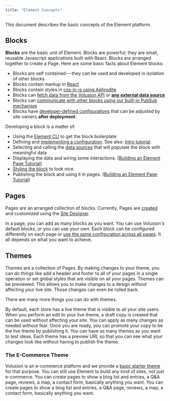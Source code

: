 ```yaml
---
title: "Element Concepts"
---
```


This document describes the basic concepts of the Element platform.

## Blocks

**Blocks** are the basic unit of Element. Blocks are powerful; they are small, reusable Javascript applications built with React. Blocks are arranged together to create a Page. Here are some basic facts about Element blocks:

- Blocks are self contained---they can be used and developed in isolation of other blocks
- Blocks contain markup in [React](https://reactjs.org/)
- Blocks contain styles in [css-in-js using Aphrodite](/how-to/style-a-block-with-aphrodite)
- Blocks can [fetch data from the Volusion API](/how-to/data-volusion-api) or [**any external data source**](/how-to/data-third-party-services)
- Blocks can [communicate with other blocks using our built-in PubSub mechanism](/how-to/communicate-between-blocks)
- Blocks have [developer-defined configurations](/how-to/proptypes) that can be adjusted by site owners **after deployment**.

Developing a block is a matter of:

- Using the [Element CLI](/references/element-cli) to get the block boilerplate
- Defining and [implementing a configuration](/how-to/proptypes). See also: [Intro tutorial](/tutorials/proptypes).
- Selecting and calling the [data sources](/how-to/fetch-data-fast) that will populate the block with meaningful data
- Displaying the data and wiring some interactions. ([Building an Element Page Tutorial](/tutorials/building-an-element-page))
- [Styling the block](/how-to/style-a-block-with-aphrodite) to look nice.
- Publishing the block and using it in pages. ([Building an Element Page Tutorial](/tutorials/building-an-element-page))

## Pages

Pages are an arranged collection of blocks. Currently, Pages are [created](/how-to/add-page-to-theme) and customized using the [Site Designer](https://admin.volusion.com/designer).

In a page, you can add as many blocks as you want. You can use Volusion's default blocks, or you can use your own. Each block can be configured differently on each page or [use the same configuration across all pages](/how-to/reuse-a-block-across-pages). It all depends on what you want to achieve.

## Themes

Themes are a collection of Pages. By making changes to your theme, you can do things like add a header and footer to all of your pages in a single operation or set global styles that are visible on all your pages. Themes can be previewed. This allows you to make changes to a design without affecting your live site. Those changes can even be rolled back.

There are many more things you can do with themes.

By default, each store has a live theme that is visible to all your site users. When you perform an edit to your live theme, a draft copy is created that can be used without affecting your site. You can apply as many changes as needed without fear. Once you are ready, you can promote your copy to be the live theme by publishing it. You can have as many themes as you want to test ideas. Each theme has a preview URL so that you can see what your changes look like without having to publish the theme.

### The E-Commerce Theme

Volusion is an e-commerce platform and we provide a [basic starter theme](/explanations/e-commerce-pages) for that purpose. You can still use Element to build any kind of sites, not just e-commerce. You can create pages to show a blog list and entries, a Q&A page, reviews, a map, a contact form, basically anything you want. You can create pages to show a blog list and entries, a Q&A page, reviews, a map, a contact form, basically anything you want.